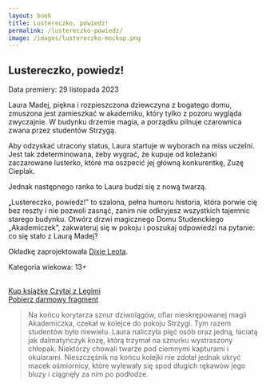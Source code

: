 ```yaml
---
layout: book
title: Lustereczko, powiedz!
permalink: /lustereczko-powiedz/
image: /images/lustereczko-mockup.png
---
```


## Lustereczko, powiedz!

Data premiery: 29 listopada 2023

Laura Madej, piękna i rozpieszczona dziewczyna z bogatego domu, zmuszona jest zamieszkać w akademiku, który tylko z pozoru wygląda zwyczajnie. W budynku drzemie magia, a porządku pilnuje czarownica zwana przez studentów Strzygą.

Aby odzyskać utracony status, Laura startuje w wyborach na miss uczelni. Jest tak zdeterminowana, żeby wygrać, że kupuje od koleżanki zaczarowane lusterko, które ma oszpecić jej główną konkurentkę, Zuzę Cieplak. 

Jednak następnego ranka to Laura budzi się z nową twarzą.

„Lustereczko, powiedz!” to szalona, pełna humoru historia, która porwie cię bez reszty i nie pozwoli zasnąć, zanim nie odkryjesz wszystkich tajemnic starego budynku. Otwórz drzwi magicznego Domu Studenckiego „Akademiczek”, zakwateruj się w pokoju i poszukaj odpowiedzi na pytanie: co się stało z Laurą Madej?

Okładkę zaprojektowała <a href="https://instagram.com/dixieleota/">Dixie Leota</a>.

Kategoria wiekowa: 13+

<br>
<a href="https://www.empik.com/lustereczko-powiedz-marta-sztybor,p1426252910,ksiazka-p" class="button button--block" target="_blank">
    Kup książkę
</a>
<a href="https://www.legimi.pl/ebook-lustereczko-powiedz-marta-sztybor,b1082391.html" class="button button--block" target="_blank">
    Czytaj z Legimi
</a>
<br>
<a href="/files/lustereczko-powiedz-marta-sztybor.pdf" download class="button secondary button--block">
    <span class="fa-solid fa-download"></span>
    Pobierz darmowy fragment
</a>

<blockquote>
    Na końcu korytarza sznur dziwolągów, ofiar nieskrępowanej magii Akademiczka, czekał w kolejce do pokoju Strzygi. Tym razem studentów było niewielu. Laura naliczyła pięć osób oraz jedną, łaciatą jak dalmatyńczyk kozę, którą trzymał na sznurku wystraszony chłopak. Niektórzy chowali twarze pod ciemnymi kapturami i okularami. Nieszczęśnik na końcu kolejki nie zdołał jednak ukryć macek ośmiornicy, które wylewały się spod długich rękawów jego bluzy i ciągnęły za nim po podłodze.
</blockquote>